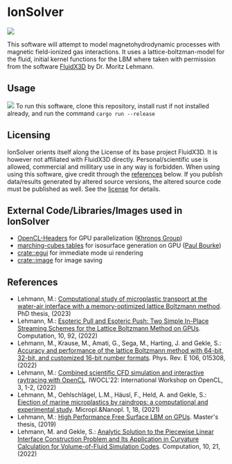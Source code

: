 # IonSolver
<img src="https://repository-images.githubusercontent.com/605166637/d1e24e9e-178e-4ca3-92d7-638996106ec6">


This software will attempt to model magnetohydrodynamic processes with magnetic field-ionized gas interactions. It uses a lattice-boltzman-model for the fluid, initial kernel functions for the LBM where taken with permission from the software [FluidX3D](https://github.com/ProjectPhysX/FluidX3D) by Dr. Moritz Lehmann.

## Usage
<img src="https://repository-images.githubusercontent.com/605166637/21090284-8e02-437b-afcb-026e766017bd">
To run this software, clone this repository, install rust if not installed already, and run the command <code>cargo run --release</code>


## Licensing

IonSolver orients itself along the License of its base project FluidX3D. It is however not affiliated with FluidX3D directly. Personal/scientific use is allowed, commercial and millitary use in any way is forbidden. When using using this software, give credit through the [references](#references) below. If you publish data/results generated by altered source versions, the altered source code must be published as well. See the [license](LICENSE.md) for details.

## External Code/Libraries/Images used in IonSolver

- [OpenCL-Headers](https://github.com/KhronosGroup/OpenCL-Headers) for GPU parallelization ([Khronos Group](https://www.khronos.org/opencl/))
- [marching-cubes tables](http://paulbourke.net/geometry/polygonise/) for isosurface generation on GPU ([Paul Bourke](http://paulbourke.net/geometry/))
- [crate::egui](https://github.com/emilk/egui) for immediate mode ui rendering
- [crate::image](https://github.com/image-rs/image) for image saving

## References

- Lehmann, M.: [Computational study of microplastic transport at the water-air interface with a memory-optimized lattice Boltzmann method](https://doi.org/10.15495/EPub_UBT_00006977). PhD thesis, (2023)
- Lehmann, M.: [Esoteric Pull and Esoteric Push: Two Simple In-Place Streaming Schemes for the Lattice Boltzmann Method on GPUs](https://doi.org/10.3390/computation10060092). Computation, 10, 92, (2022)
- Lehmann, M., Krause, M., Amati, G., Sega, M., Harting, J. and Gekle, S.: [Accuracy and performance of the lattice Boltzmann method with 64-bit, 32-bit, and customized 16-bit number formats](https://www.researchgate.net/publication/362275548_Accuracy_and_performance_of_the_lattice_Boltzmann_method_with_64-bit_32-bit_and_customized_16-bit_number_formats). Phys. Rev. E 106, 015308, (2022)
- Lehmann, M.: [Combined scientific CFD simulation and interactive raytracing with OpenCL](https://www.researchgate.net/publication/360501260_Combined_scientific_CFD_simulation_and_interactive_raytracing_with_OpenCL). IWOCL'22: International Workshop on OpenCL, 3, 1-2, (2022)
- Lehmann, M., Oehlschlägel, L.M., Häusl, F., Held, A. and Gekle, S.: [Ejection of marine microplastics by raindrops: a computational and experimental study](https://doi.org/10.1186/s43591-021-00018-8). Micropl.&Nanopl. 1, 18, (2021)
- Lehmann, M.: [High Performance Free Surface LBM on GPUs](https://doi.org/10.15495/EPub_UBT_00005400). Master's thesis, (2019)
- Lehmann, M. and Gekle, S.: [Analytic Solution to the Piecewise Linear Interface Construction Problem and Its Application in Curvature Calculation for Volume-of-Fluid Simulation Codes](https://doi.org/10.3390/computation10020021). Computation, 10, 21, (2022)
